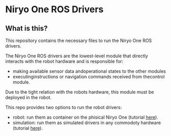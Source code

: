 # Niryo One ROS Drivers

## What is this?

This repository contains the necessary files to run the Niryo One ROS drivers.

The Niryo One ROS drivers are the lowest-level module that directly interacts with the robot hardware and is responsible for:
- making available sensor data andoperational states to the other modules
- executinginstructions or navigation commands received from thecontrol module. 

Due to the tight relation with the robots hardware, this module must be deployed in the robot.

This repo provides two options to run the robot drivers:
- robot: run them as container on the phisical Niryo One (tutorial [here](./robot/)).
- simulation: run them as simulated drivers in any commodoty hardware (tutorial [here](./simulation/)).
